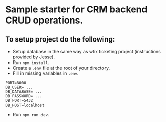 # Sample starter for CRM backend CRUD operations.

## To setup project do the following:

- Setup database in the same way as wtix ticketing project (instructions provided by Jesse).
- Run `npm install`.
- Create a `.env` file at the root of your directory.
- Fill in missing variables in `.env`.

```
PORT=8000
DB_USER= ...
DB_DATABASE= ...
DB_PASSWORD= ...
DB_PORT=5432
DB_HOST=localhost
```

- Run `npm run dev`.
